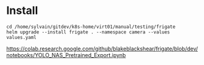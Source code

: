 # Install
```
cd /home/sylvain/gitdev/k8s-home/virt01/manual/testing/frigate
helm upgrade --install frigate . --namespace camera --values values.yaml 
```

https://colab.research.google.com/github/blakeblackshear/frigate/blob/dev/notebooks/YOLO_NAS_Pretrained_Export.ipynb
